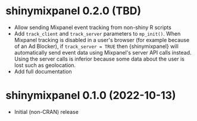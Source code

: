 # shinymixpanel 0.2.0 (TBD)

- Allow sending Mixpanel event tracking from non-shiny R scripts
- Add `track_client` and `track_server` parameters to `mp_init()`. When Mixpanel tracking is disabled in a user's browser (for example because of an Ad Blocker), if `track_server = TRUE` then {shinymixpanel} will automatically send event data using Mixpanel's server API calls instead. Using the server calls is inferior because some data about the user is lost such as geolocation.
- Add full documentation

# shinymixpanel 0.1.0 (2022-10-13)

- Initial (non-CRAN) release
